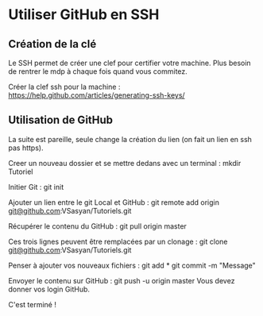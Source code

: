 Utiliser GitHub en SSH
======================

Création de la clé
------------------

Le SSH permet de créer une clef pour certifier votre machine.
Plus besoin de rentrer le mdp à chaque fois quand vous commitez.

Créer la clef ssh pour la machine :
https://help.github.com/articles/generating-ssh-keys/


Utilisation de GitHub
---------------------

La suite est pareille, seule change la création du lien (on fait un lien en ssh pas https).

Creer un nouveau dossier et se mettre dedans avec un terminal :
mkdir Tutoriel

Initier Git :
git init

Ajouter un lien entre le git Local et GitHub :
git remote add origin git@github.com:VSasyan/Tutoriels.git

Récupérer le contenu du GitHub :
git pull origin master

Ces trois lignes peuvent être remplacées par un clonage :
git clone git@github.com:VSasyan/Tutoriels.git

Penser à ajouter vos nouveaux fichiers :
git add *
git commit -m "Message"

Envoyer le contenu sur GitHub :
git push -u origin master
Vous devez donner vos login GitHub.

C'est terminé !
